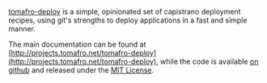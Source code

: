 [tomafro-deploy](http://github.com/tomafro/tomafro-deploy) is a simple, opinionated set of capistrano deployment recipes, using git's strengths to deploy applications in a fast and simple manner.

The main documentation can be found at [http://projects.tomafro.net/tomafro-deploy](http://projects.tomafro.net/tomafro-deploy), while the code is available [on github](https://github.com/tomafro/tomafro-deploy) and released under the [MIT License](https://github.com/tomafro/tomafro-deploy/blob/master/LICENSE).